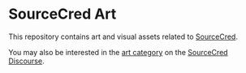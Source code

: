 # SourceCred Art

This repository contains art and visual assets related to [SourceCred].

You may also be interested in the [art category] on the [SourceCred Discourse].

[SourceCred]: https://sourcecred.io
[art category]: https://discourse.sourcecred.io/c/community/art/12
[SourceCred Discourse]: https://discourse.sourcecred.io/
